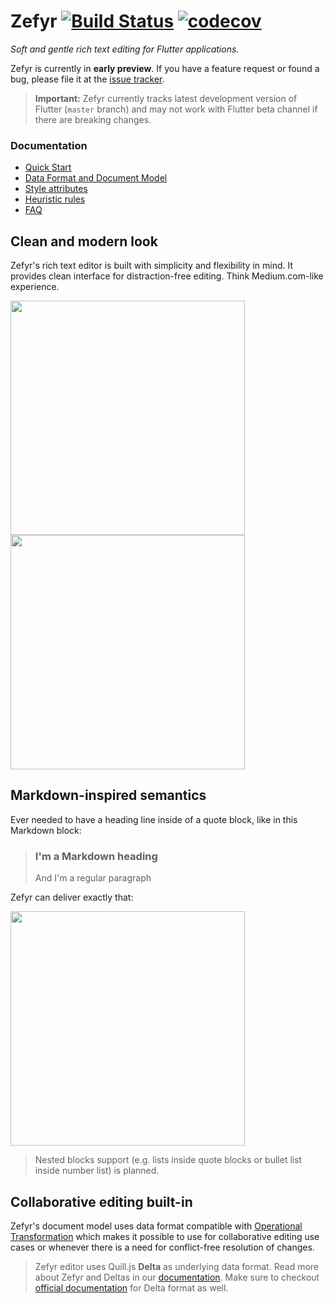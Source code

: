 # Zefyr [![Build Status](https://travis-ci.com/memspace/zefyr.svg?branch=master)](https://travis-ci.com/memspace/zefyr) [![codecov](https://codecov.io/gh/memspace/zefyr/branch/master/graph/badge.svg)](https://codecov.io/gh/memspace/zefyr)

*Soft and gentle rich text editing for Flutter applications.*

Zefyr is currently in **early preview**. If you have a feature
request or found a bug, please file it at the [issue tracker][].

[issue tracker]: https://github.com/memspace/zefyr/issues

> **Important:** Zefyr currently tracks latest development version of
> Flutter (`master` branch) and may not work with Flutter beta channel
> if there are breaking changes.

### Documentation

* [Quick Start][quick_start]
* [Data Format and Document Model][data_and_document]
* [Style attributes][attributes]
* [Heuristic rules][heuristics]
* [FAQ][faq]

[quick_start]: /doc/quick_start.md
[data_and_document]: /doc/data_and_document.md
[attributes]: /doc/attributes.md
[heuristics]: /doc/heuristics.md
[faq]: /doc/faq.md

## Clean and modern look

Zefyr's rich text editor is built with simplicity and flexibility in
mind. It provides clean interface for distraction-free editing. Think
Medium.com-like experience.

<img src="https://github.com/memspace/zefyr/raw/master/zefyr-1.png" width="375"> <img src="https://github.com/memspace/zefyr/raw/master/zefyr-2.png" width="375">

## Markdown-inspired semantics

Ever needed to have a heading line inside of a quote block, like in
this Markdown block:

> ### I'm a Markdown heading
> And I'm a regular paragraph

Zefyr can deliver exactly that:

<img src="https://github.com/memspace/zefyr/raw/master/markdown-semantics.png" width="375">

> Nested blocks support (e.g. lists inside quote blocks or bullet list
> inside number list) is planned.

## Collaborative editing built-in

Zefyr's document model uses data format compatible with
[Operational Transformation][ot] which makes it possible to use for
collaborative editing use cases or whenever there is a need for
conflict-free resolution of changes.

> Zefyr editor uses Quill.js **Delta** as underlying data format. Read
> more about Zefyr and Deltas in our [documentation][data_and_document].
> Make sure to checkout [official documentation][delta] for Delta format
> as well.

[delta]: https://quilljs.com/docs/delta/
[ot]: https://en.wikipedia.org/wiki/Operational_transformation
